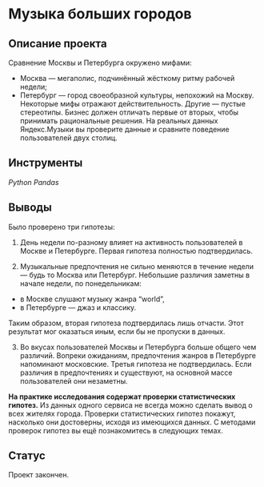 # Музыка больших городов

## Описание проекта
Сравнение Москвы и Петербурга окружено мифами:
- Москва — мегаполис, подчинённый жёсткому ритму рабочей недели;
- Петербург — город своеобразной культуры, непохожий на Москву.
Некоторые мифы отражают действительность. Другие — пустые стереотипы. Бизнес должен отличать первые от вторых, чтобы принимать рациональные решения. На реальных данных Яндекс.Музыки вы проверите данные и сравните поведение пользователей двух столиц.

## Инструменты
*Python*
*Pandas*

## Выводы
Было проверено три гипотезы:
1. День недели по-разному влияет на активность пользователей в Москве и Петербурге. 
Первая гипотеза полностью подтвердилась.

2. Музыкальные предпочтения не сильно меняются в течение недели — будь то Москва или Петербург. Небольшие различия заметны в начале недели, по понедельникам:
* в Москве слушают музыку жанра “world”,
* в Петербурге — джаз и классику.

Таким образом, вторая гипотеза подтвердилась лишь отчасти. Этот результат мог оказаться иным, если бы не пропуски в данных.

3. Во вкусах пользователей Москвы и Петербурга больше общего чем различий. Вопреки ожиданиям, предпочтения жанров в Петербурге напоминают московские.
Третья гипотеза не подтвердилась. Если различия в предпочтениях и существуют, на основной массе пользователей они незаметны.

**На практике исследования содержат проверки статистических гипотез.**
Из данных одного сервиса не всегда можно сделать вывод о всех жителях города.
Проверки статистических гипотез покажут, насколько они достоверны, исходя из имеющихся данных. 
С методами проверок гипотез вы ещё познакомитесь в следующих темах.

## Статус
Проект закончен.
